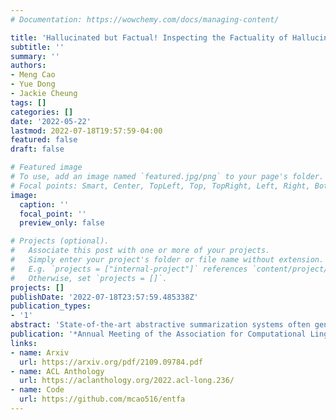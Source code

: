 ```yaml
---
# Documentation: https://wowchemy.com/docs/managing-content/

title: 'Hallucinated but Factual! Inspecting the Factuality of Hallucinations in Abstractive Summarization'
subtitle: ''
summary: ''
authors:
- Meng Cao
- Yue Dong
- Jackie Cheung
tags: []
categories: []
date: '2022-05-22'
lastmod: 2022-07-18T19:57:59-04:00
featured: false
draft: false

# Featured image
# To use, add an image named `featured.jpg/png` to your page's folder.
# Focal points: Smart, Center, TopLeft, Top, TopRight, Left, Right, BottomLeft, Bottom, BottomRight.
image:
  caption: ''
  focal_point: ''
  preview_only: false

# Projects (optional).
#   Associate this post with one or more of your projects.
#   Simply enter your project's folder or file name without extension.
#   E.g. `projects = ["internal-project"]` references `content/project/deep-learning/index.md`.
#   Otherwise, set `projects = []`.
projects: []
publishDate: '2022-07-18T23:57:59.485338Z'
publication_types:
- '1'
abstract: 'State-of-the-art abstractive summarization systems often generate hallucinations; i.e., content that is not directly inferable from the source text. Despite being assumed to be incorrect, we find that much hallucinated content is actually consistent with world knowledge, which we call factual hallucinations. Including these factual hallucinations in a summary can be beneficial because they provide useful background information. In this work, we propose a novel detection approach that separates factual from non-factual hallucinations of entities. Our method is based on an entity’s prior and posterior probabilities according to pre-trained and finetuned masked language models, respectively. Empirical results suggest that our method vastly outperforms two baselines in both accuracy and F1 scores and has a strong correlation with human judgments on factuality classification tasks.Furthermore, we use our method as a reward signal to train a summarization system using an off-line reinforcement learning (RL) algorithm that can significantly improve the factuality of generated summaries while maintaining the level of abstractiveness.'
publication: '*Annual Meeting of the Association for Computational Linguistics (ACL)*'
links:
- name: Arxiv
  url: https://arxiv.org/pdf/2109.09784.pdf
- name: ACL Anthology
  url: https://aclanthology.org/2022.acl-long.236/
- name: Code
  url: https://github.com/mcao516/entfa
---
```

